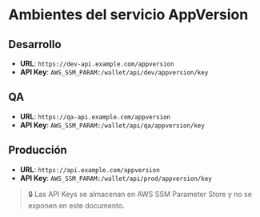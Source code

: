 # Ambientes del servicio AppVersion

## Desarrollo
- **URL**: `https://dev-api.example.com/appversion`
- **API Key**: `AWS_SSM_PARAM:/wallet/api/dev/appversion/key`

## QA
- **URL**: `https://qa-api.example.com/appversion`
- **API Key**: `AWS_SSM_PARAM:/wallet/api/qa/appversion/key`

## Producción
- **URL**: `https://api.example.com/appversion`
- **API Key**: `AWS_SSM_PARAM:/wallet/api/prod/appversion/key`

> 🔒 Las API Keys se almacenan en AWS SSM Parameter Store y no se exponen en este documento.
